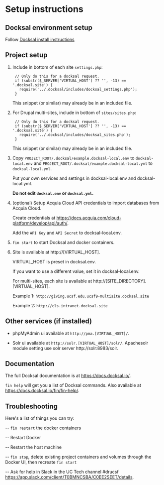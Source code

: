 # Setup instructions

## Docksal environment setup

Follow [Docksal install instructions](https://docksal.io/installation)

## Project setup

1. Include in bottom of each site `settings.php`:

        // Only do this for a docksal request.
        if (substr($_SERVER['VIRTUAL_HOST'] ?? '', -13) == '.docksal.site') {
          require('../.docksal/includes/docksal_settings.php');
        }

    This snippet (or similar) may already be in an included file.


2. For Drupal multi-sites, include in bottom of `sites/sites.php`:

        // Only do this for a docksal request.
        if (substr($_SERVER['VIRTUAL_HOST'] ?? '', -13) == '.docksal.site') {
          require('../.docksal/includes/docksal_sites.php');
        }

    This snippet (or similar) may already be in an included file.

3. Copy `PROJECT_ROOT/.docksal/example.docksal-local.env` to `docksal-local.env` and `PROJECT_ROOT/.docksal/example.docksal-local.yml` to `docksal-local.yml`.

    Put your own services and settings in docksal-local.env and docksal-local.yml.

    **Do not edit `docksal.env` or `docksal.yml`.**

4. (optional) Setup Acquia Cloud API credentials to import databases from Acquia Cloud.

    Create credentials at https://docs.acquia.com/cloud-platform/develop/api/auth/.

    Add the `API Key` and `API Secret` to docksal-local.env.

5. `fin start` to start Docksal and docker containers.

6. Site is available at http://[VIRTUAL_HOST].

    VIRTUAL_HOST is preset in docksal.env.

    If you want to use a different value, set it in docksal-local.env.

    For multi-sites, each site is available at http://[SITE_DIRECTORY].[VIRTUAL_HOST].

    Example 1: `http://giving.ucsf.edu.ucsf9-multisite.docksal.site`

    Example 2: `http://cls.intranet.docksal.site`

## Other services (if installed)

- phpMyAdmin ui available at `http://pma.[VIRTUAL_HOST]/`.

- Solr ui available at `http://solr.[VIRTUAL_HOST]/solr/`.
  Apachesolr module setting use solr server http://solr:8983/solr.

## Documentation

The full Docksal documentation is at https://docs.docksal.io/.

`fin help` will get you a list of Docksal commands.
Also available at https://docs.docksal.io/fin/fin-help/.


## Troubleshooting

Here's a list of things you can try:

-- `fin restart` the docker containers

-- Restart Docker

-- Restart the host machine

-- `fin stop`, delete existing project containers and volumes through the Docker UI, then recreate `fin start`

-- Ask for help in Slack in the UC Tech channel #drucsf https://app.slack.com/client/T0BMNCSBA/C0EE2SEET/details.
